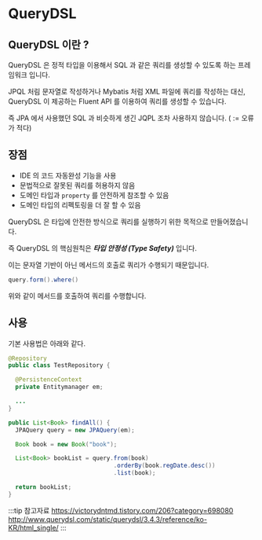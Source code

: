 # QueryDSL

## QueryDSL 이란 ?

QueryDSL 은 정적 타입을 이용해서 SQL 과 같은 쿼리를 생성할 수 있도록 하는 프레임워크 입니다.

JPQL 처림 문자열로 작성하거나 Mybatis 처럼 XML 파일에 쿼리를 작성하는 대신, QueryDSL 이 제공하는 Fluent API 를 이용하여 쿼리를 생성할 수 있습니다.

즉 JPA 에서 사용했던 SQL 과 비슷하게 생긴 JQPL 조차 사용하지 않습니다. ( := 오류가 적다)

## 장점

* IDE 의 코드 자동완성 기능을 사용
* 문법적으로 잘못된 쿼리를 허용하지 않음
* 도메인 타입과 `property` 를 안전하게 참조할 수 있음
* 도메인 타입의 리펙토링을 더 잘 할 수 있음

QueryDSL 은 타입에 안전한 방식으로 쿼리를 실행하기 위한 목적으로 만들어졌습니다.

즉 QueryDSL 의 핵심원칙은 _**타입 안정성 (Type Safety)**_ 입니다.

이는 문자열 기반이 아닌 메서드의 호출로 쿼리가 수행되기 때문입니다.

```java
query.form().where()
```

위와 같이 메서드를 호출하여 쿼리를 수행합니다.

## 사용

기본 사용법은 아래와 같다.

```java
@Repository
public class TestRepository {

  @PersistenceContext
  private Entitymanager em;

  ...  
}
```

```java {6,7,8}
public List<Book> findAll() {
  JPAQuery query = new JPAQuery(em);

  Book book = new Book("book");

  List<Book> bookList = query.from(book)
                              .orderBy(book.regDate.desc())
                              .list(book);

  return bookList;
}
```

:::tip 참고자료
<https://victorydntmd.tistory.com/206?category=698080>  
<http://www.querydsl.com/static/querydsl/3.4.3/reference/ko-KR/html_single/>
:::
